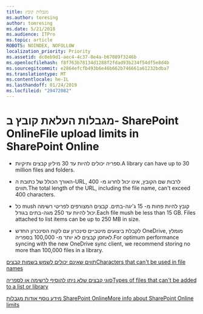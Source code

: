 ```yaml
---
title: מגבלות קובץ
ms.author: toresing
author: tomresing
ms.date: 5/21/2018
ms.audience: ITPro
ms.topic: article
ROBOTS: NOINDEX, NOFOLLOW
localization_priority: Priority
ms.assetid: dc0eb9d1-aec4-4c37-8e4a-b67089f3246b
ms.openlocfilehash: f8f763b78134d1288f2fdad93b234f54df5e8d4b
ms.sourcegitcommit: e2864efcfb493b6e46b662b746661a61232bdba7
ms.translationtype: MT
ms.contentlocale: he-IL
ms.lasthandoff: 01/24/2019
ms.locfileid: "29472082"
---
```

# <a name="file-upload-limits-in-sharepoint-online"></a><span data-ttu-id="64cd0-102">מגבלות העלאת קובץ ב- SharePoint Online</span><span class="sxs-lookup"><span data-stu-id="64cd0-102">File upload limits in SharePoint Online</span></span>

- <span data-ttu-id="64cd0-103">ספריה יכולים להיות עד 30 מיליון קבצים ותיקיות.</span><span class="sxs-lookup"><span data-stu-id="64cd0-103">A library can have up to 30 million files and folders.</span></span>
    
- <span data-ttu-id="64cd0-104">האורך הכולל של כתובת ה-URL, לרבות שם הקובץ, אינו יכול לחרוג מ- 400 תווים.</span><span class="sxs-lookup"><span data-stu-id="64cd0-104">The total length of the URL, including the file name, can't exceed 400 characters.</span></span>
    
- <span data-ttu-id="64cd0-p101">כל mush קובץ להיות פחות מ- 15 ג'יגה-בתים. קבצים המצורפים לפריטי רשימה יכול להיות עד 250 מגה-בתים בגודל.</span><span class="sxs-lookup"><span data-stu-id="64cd0-p101">Each file mush be less than 15 GB. Files attached to list items can be up to 250 MB in size.</span></span>
    
- <span data-ttu-id="64cd0-107">לקבלת ביצועים מיטביים סינכרון עם לקוח הסינכרון החדש OneDrive, מומלץ לאחסן קבצים לא יותר מ- 100,000 בספריה.</span><span class="sxs-lookup"><span data-stu-id="64cd0-107">For optimum performance syncing with the new OneDrive sync client, we recommend storing no more than 100,000 files in a library.</span></span> 
    
[<span data-ttu-id="64cd0-108">תווים שאינם יכולים לשמש בשמות קבצים</span><span class="sxs-lookup"><span data-stu-id="64cd0-108">Characters that can't be used in file names</span></span>](https://go.microsoft.com/fwlink/?linkid=866430)
  
[<span data-ttu-id="64cd0-109">סוגי קבצים שלא ניתן להוסיף לרשימה או לספריה</span><span class="sxs-lookup"><span data-stu-id="64cd0-109">Types of files that can't be added to a list or library</span></span>](https://go.microsoft.com/fwlink/?linkid=273757)
  
[<span data-ttu-id="64cd0-110">מידע נוסף אודות מגבלות SharePoint Online</span><span class="sxs-lookup"><span data-stu-id="64cd0-110">More info about SharePoint Online limits</span></span>](https://go.microsoft.com/fwlink/?linkid=271273)
  

